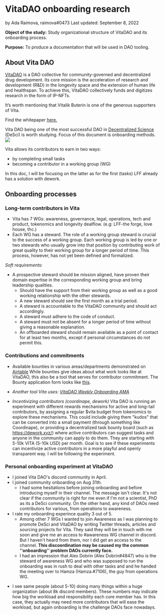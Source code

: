 # VitaDAO onboarding research
by Ada Raimova, raimova#0473
Last updated: September 8, 2022

**Object of the study:** 
Study organizational structure of VitaDAO and its onboarding process.

**Purpose:** 
To produce a documentation that will be used in DAO tooling.

## About Vita DAO
[VitaDAO](https://www.vitadao.com) is a DAO collective for community-governed and decentralized drug development. Its core mission is the acceleration of research and development (R&D) in the longevity space and the extension of human life and healthspan. To achieve this, VitaDAO collectively funds and digitizes research in the form of IP-NFTs.

It’s worth mentioning that Vitalik Buterin is one of the generous supporters of Vita. 

Find the whitepaper [here.](https://drive.google.com/file/d/1Mcp5x9JtsLsPmi2UbUCJdPvr4PnPeAbz/view)


Vita DAO being one of the most successful DAO in [Decentralized Science](https://hackmd.io/@raimova/HJRjgpdys) (DeSci) is worth studying. Focus of this document is onboarding methods. 
![](https://i.imgur.com/KSdwd7n.jpg)


Vita allows its contributors to earn in two ways: 
- by completing small tasks
- becoming a contributor in a working group (WG)

In this doc, I will be focusing on the latter as for the first (tasks) LFF already has a solution with dework. 

## Onboarding processes

### Long-term contributors in Vita

* Vita has 7 WGs: awareness, governance, legal, operations, tech and product, tokenomics and longevity dealflow. (e.g: LFF-the forge, love house, thc.)
* Each WG has a steward. The role of a working group steward is crucial to the success of a working group. Each working group is led by one or two stewards who usually grow into that position by contributing work of great quality to their working group for a longer period of time. This process, however, has not yet been defined and formalized. 

*Soft requirements:*
- A prospective steward should be mission aligned, have proven their domain expertise in the corresponding working group and bring leadership qualities.
  - Should have the support from their working group as well as a good working relationship with the other stewards.
  - A new steward should see the first month as a trial period.
  - A steward is accountable to the VitaDAO community and should act accordingly.
  - A steward must adhere to the code of conduct.
  - A steward must not be absent for a longer period of time without giving a reasonable explanation.
  - An offboarded steward should remain available as a point of contact for at least two months, except if personal circumstances do not permit this.
### Contributions and commitments
* Available bounties in various areas/departments demonstrated on [Airtable](https://airtable.com/shrESy0oaOpHUe0HQ/tbl3piUTanK34uzr6)
While bounties give ideas about what work looks like at VitaDAO, this also be a tool that serves for contributor commitment. 
The Bounty application form looks like [this](https://airtable.com/shrSl9zzOARMfBAeR?prefill_Bounty=Write%20an%20article%20for%20VitaDAO&prefill_Bounty%20Description=&prefill_Working%20Group=Awareness&prefill_Amount=500&prefill_Currency=VITA&prefill_Parent%20Record%20id=rec0dwRbecypMQqga).

* *Another tool Vita uses: [VitaDAO Weekly Onboarding AMA](https://www.vitadao.com/community)*

* *Incentivizing contributors (coordinape, dework)*
Vita DAO is running an experiment with different rewards mechanisms for active and long-tail contributors, by assigning a regular $vita budget from tokenomics to explore these mechanisms.
This could include giving them "kudos" that can be converted into a small payment (through something like Coordinape), or providing a decentralized task bounty board (such as https://dework.xyz/) where active contributors can suggest tasks and anyone in the community can apply to do them.
They are starting with 5-10k VITA (5-10k USD) per month. 
Goal is to see if these experiments can incentivize active contributors in a more playful and openly transparent way. I will be following the experiment.  

### Personal onboarding experiment at VitaDAO
* I joined Vita DAO's discord community in April.
* I joined community onboarding on Aug 31th. 
  - I had some hesitations before joining onboarding and before introducing myself in their channel. The message isn't clear. It's not clear if the community is right for me even if I'm not a scientist, PhD as its a DeSci community. On the other hand, any kind of DAOs need contributors for various, from operations to awareness. 
* I rate my onboarding experince quality 3 out of 5. 
  - Among other 7 WGs I wanted to join Awareness as I was planning to promote DeSci and VitaDAO by writing Twitter threads, articles and sourcing projects for Vita. They said they will be in touch with me soon and give me an access to #awareness WG channel in discord. But I haven't heard from them, nor I did get an access to the channel. **This discoordination may be caused my the common ''onboarding'' problem DAOs currently face.**
  - I had an impression that Alex Dobrin (Alex Dobrin#4847) who is the steward of awareness WG and who was supposed to run the onboarding was in rush to deal with other tasks and and he handed the meeting over to Hamza (Hamza.#7106), the guy from operations WG. 

- I see same people (about 5-10) doing many things within a huge organization (about 8k discord members). These numbers may indicate how big the workload and responsibility each core member has. In this case, they actually may need more contributors that will ease the workload, but again onboarding is the challenge DAOs face nowadays.




